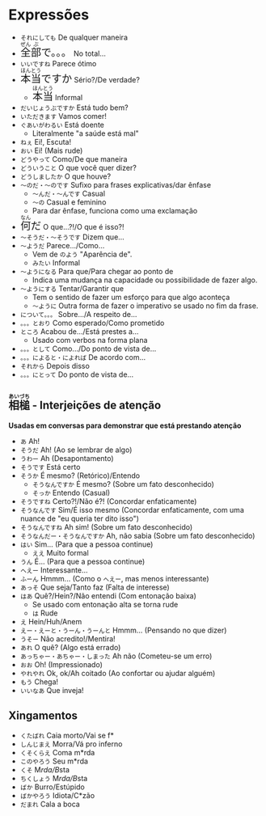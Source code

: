 # Expressões

-   `それにしても` De qualquer maneira
-   <font size="5"><code><ruby>全<rt>ぜん</rt>部<rt>ぶ</rt></ruby>で。。。</code></font> No total...
-   `いいですね` Parece ótimo
-   <font size="5"><code><ruby>本<rt>ほん</rt>当<rt>とう</rt></ruby>ですか</code></font> Sério?/De verdade?
    -   <font size="5"><code><ruby>本<rt>ほん</rt>当<rt>とう</rt></ruby></code></font> Informal
-   `だいじょうぶですか` Está tudo bem?
-   `いただきます` Vamos comer!
-   `ぐあいがわるい` Está doente
    -   Literalmente "a saúde está mal"
-   `ねぇ` Ei!, Escuta!
-   `おい` Ei! (Mais rude)
-   `どうやって` Como/De que maneira
-   `どういうこと` O que você quer dizer?
-   `どうしましたか` O que houve?
-   `〜のだ・〜のです` Sufixo para frases explicativas/dar ênfase
    -   `〜んだ・〜んです` Casual
    -   `〜の` Casual e feminino
    -   Para dar ênfase, funciona como uma exclamação
-   <font size="5"><code><ruby>何<rt>なん</rt>だ</ruby></code></font> O que...?!/O que é isso?!
-   `〜そうだ・〜そうです` Dizem que...
-   `〜ようだ` Parece.../Como...
    -   Vem de `のよう` "Aparência de".
    -   `みたい` Informal
-   `〜ようになる` Para que/Para chegar ao ponto de
    -   Indica uma mudança na capacidade ou possibilidade de fazer algo.
-   `〜ようにする` Tentar/Garantir que
    -   Tem o sentido de fazer um esforço para que algo aconteça
    -   `〜ように` Outra forma de fazer o imperativo se usado no fim da frase.
-   `について。。。` Sobre.../A respeito de...
-   `。。。とおり` Como esperado/Como prometido
-   `ところ` Acabou de.../Está prestes a...
    -   Usado com verbos na forma plana
-   `。。。として` Como.../Do ponto de vista de...
-   `。。。によると・によれば` De acordo com...
-   `それから` Depois disso
-   `。。。にとって` Do ponto de vista de...

## <ruby>相<rt>あい</rt>槌<rt>づち</rt></ruby> - Interjeições de atenção

**Usadas em conversas para demonstrar que está prestando atenção**

-   `あ` Ah!
-   `そうだ` Ah! (Ao se lembrar de algo)
-   `うわー` Ah (Desapontamento)
-   `そうです` Está certo
-   `そうか` É mesmo? (Retórico)/Entendo
    -   `そうなんですか` É mesmo? (Sobre um fato desconhecido)
    -   `そっか` Entendo (Casual)
-   `そうですね` Certo?!/Não é?! (Concordar enfaticamente)
-   `そうなんです` Sim/É isso mesmo (Concordar enfaticamente, com uma nuance de "eu queria ter dito isso")
-   `そうなんですね` Ah sim! (Sobre um fato desconhecido)
-   `そうなんだー・そうなんですか` Ah, não sabia (Sobre um fato desconhecido)
-   `はい` Sim... (Para que a pessoa continue)
    -   `ええ` Muito formal
-   `うん` É... (Para que a pessoa continue)
-   `へえー` Interessante...
-   `ふーん` Hmmm... (Como o `へえー`, mas menos interessante)
-   `あっそ` Que seja/Tanto faz (Falta de interesse)
-   `はあ` Quê?/Hein?/Não entendi (Com entonação baixa)
    -   Se usado com entonação alta se torna rude
    -   `は` Rude
-   `え` Hein/Huh/Anem
-   `えー・えーと・うーん・うーんと` Hmmm... (Pensando no que dizer)
-   `うそー` Não acredito!/Mentira!
-   `あれ` O quê? (Algo está errado)
-   `あっちゃー・あちゃー・しまった` Ah não (Cometeu-se um erro)
-   `おお` Oh! (Impressionado)
-   `やれやれ` Ok, ok/Ah coitado (Ao confortar ou ajudar alguém)
-   `もう` Chega!
-   `いいなあ` Que inveja!

## Xingamentos

-   `くたばれ` Caia morto/Vai se f\*
-   `しんじまえ` Morra/Vá pro inferno
-   `くそくらえ` Coma m\*rda
-   `このやろう` Seu m\*rda
-   `くそ` M*rda/B*sta
-   `ちくしょう` M*rda/B*sta
-   `ばか` Burro/Estúpido
-   `ばかやろう` Idiota/C\*zão
-   `だまれ` Cala a boca
